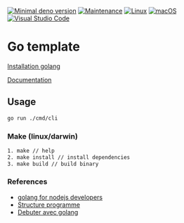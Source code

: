 [![Minimal deno version](https://img.shields.io/static/v1?label=go&message=%3E=1.18.2&color)](https://go.dev/doc/devel/release)
[![Maintenance](https://img.shields.io/badge/Maintained%3F-yes-green.svg)](https://GitHub.com/stephen-shopopop/go-template/graphs/commit-activity)
[![Linux](https://svgshare.com/i/Zhy.svg)](https://svgshare.com/i/Zhy.svg)
[![macOS](https://svgshare.com/i/ZjP.svg)](https://svgshare.com/i/ZjP.svg)
[![Visual Studio Code](https://img.shields.io/badge/--007ACC?logo=visual%20studio%20code&logoColor=ffffff)](https://code.visualstudio.com/)

# Go template

[Installation golang](https://go.dev/doc/install)

[Documentation](https://go.dev/doc/)

## Usage

```bash
go run ./cmd/cli
```

### Make (linux/darwin)

```bash
1. make // help
2. make install // install dependencies
3. make build // build binary
```

### References

- [golang for nodejs developers](https://github.com/miguelmota/golang-for-nodejs-developers)
- [Structure programme](https://blog.otso.fr/2020-10-11-organisation-projet-go-standard)
- [Debuter avec golang](https://www.youtube.com/c/getCodingKnowledge/videos)
